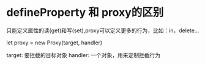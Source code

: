 # defineProperty 和 proxy的区别 
 只能定义属性的读(get)和写(set),proxy可以定义更多的行为，比如：in，delete...
 
let proxy = new Proxy(target, handler)

target: 要拦截的目标对象
handler: 一个对象，用来定制拦截行为
